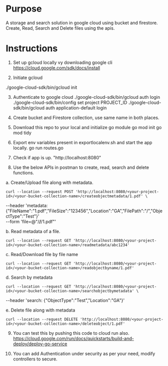 # Purpose

A storage and search solution in google cloud using bucket and firestore. Create, Read, Search and Delete files using the apis.


# Instructions

1. Set up gcloud locally vy downloading google cli https://cloud.google.com/sdk/docs/install

2. Initiate gcloud

./google-cloud-sdk/bin/gcloud init

3. Authenticate to google cloud
./google-cloud-sdk/bin/gcloud auth login
./google-cloud-sdk/bin/config set project PROJECT_ID
./google-cloud-sdk/bin/gcloud auth application-default login

4. Create bucket and Firestore collection, use same name in both places.

5. Download this repo to your local and initialize go module
  go mod init
  go mod tidy

6. Export env variables present in exportlocalenv.sh and start the app locally. 
  go run routes.go

7. Check if app is up. "http://localhost:8080"

8. Use the below APIs in postman to create, read, search and delete functions.

a. Create/Upload file along with metadata.

    curl --location --request POST 'http://localhost:8080/<your-project-id>/<your-bucket-collection-name>/createobjectmetadata/1.pdf' \
--header 'metadata: {"FileName":"1.pdf","FileSize":"123456","Location":"GA","FilePath":"/","ObjectType":"Test"}' \
--form 'file=@"/**/**/1.pdf"'

b. Read metadata of a file.

    curl --location --request GET 'http://localhost:8080/<your-project-id>/<your-bucket-collection-name>/readmetadata/abc1234'

c. Read/Download file by file name

    curl --location --request GET 'http://localhost:8080/<your-project-id>/<your-bucket-collection-name>/readobjectbyname/1.pdf'

d. Search by metadata

    curl --location --request GET 'http://localhost:8080/<your-project-id>/<your-bucket-collection-name>/searchobjectbymetadata' \
--header 'search: {"ObjectType":"Test","Location":"GA"}'

e. Delete file along with metadata

    curl --location --request DELETE 'http://localhost:8080/<your-project-id>/<your-bucket-collection-name>/deleteobject/1.pdf'

9. You can test this by pushing this code to cloud run also.
    https://cloud.google.com/run/docs/quickstarts/build-and-deploy/deploy-go-service

10. You can add Authentication under security as per your need, modify controllers to secure.
